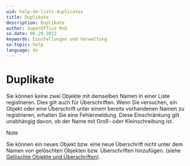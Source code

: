 ```yaml
---
uid: help-de-lists-duplicates
title: Duplikate
description: Duplikate
author: SuperOffice RnD
so.date: 06.29.2022
keywords: Einstellungen und Verwaltung
so.topic: help
language: de
---
```


# Duplikate

Sie können keine zwei Objekte mit demselben Namen in einer Liste registrieren. Dies gilt auch für Überschriften. Wenn Sie versuchen, ein Objekt oder eine Überschrift unter einem bereits vorhandenen Namen zu registrieren, erhalten Sie eine Fehlermeldung. Diese Einschränkung gilt unabhängig davon, ob der Name mit Groß- oder Kleinschreibung ist.

> [!NOTE]
> Sie können ein neues Objekt bzw. eine neue Überschrift nicht unter dem Namen von gelöschten Objekten bzw. Überschriften hinzufügen. (siehe [Gelöschte Objekte und Überschriften][1]).

<!-- Referenced links -->
[1]: organize/deleted-items-and-headings.md

<!-- Referenced images -->
